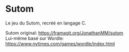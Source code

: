 # Sutom  

Le jeu du Sutom, recréé en langage C.  

Sutom original: https://framagit.org/JonathanMM/sutom  
Lui-même basé sur Wordle: https://www.nytimes.com/games/wordle/index.html  